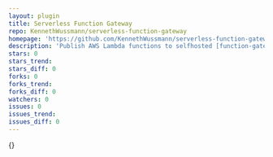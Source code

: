 ```yaml
---
layout: plugin
title: Serverless Function Gateway
repo: KennethWussmann/serverless-function-gateway
homepage: 'https://github.com/KennethWussmann/serverless-function-gateway'
description: 'Publish AWS Lambda functions to selfhosted [function-gateway](https://github.com/KennethWussmann/function-gateway).'
stars: 0
stars_trend: 
stars_diff: 0
forks: 0
forks_trend: 
forks_diff: 0
watchers: 0
issues: 0
issues_trend: 
issues_diff: 0
---
```



{}
